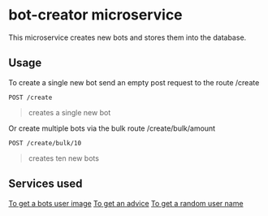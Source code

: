 # bot-creator microservice
This microservice creates new bots and stores them into the database.

## Usage

To create a single new bot send an empty post request to
the route /create

```
POST /create
```
> creates a single new bot

Or create multiple bots via the bulk route /create/bulk/amount

```
POST /create/bulk/10
```
> creates ten new bots

## Services used
[To get a bots user image](https://thispersondoesnotexist.com/)
[To get an advice](https://api.adviceslip.com/advice)
[To get a random user name](http://names.drycodes.com/1?nameOptions=all)